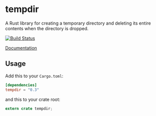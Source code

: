 tempdir
=======

A Rust library for creating a temporary directory and deleting its entire
contents when the directory is dropped.

[![Build Status](https://travis-ci.org/rust-lang/tempdir.svg?branch=master)](https://travis-ci.org/rust-lang/tempdir)

[Documentation](https://doc.rust-lang.org/tempdir)

## Usage

Add this to your `Cargo.toml`:

```toml
[dependencies]
tempdir = "0.3"
```

and this to your crate root:

```rust
extern crate tempdir;
```
